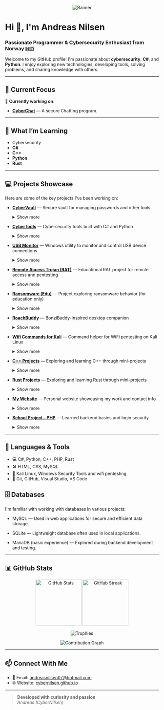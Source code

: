 <p align="center">
  <img src="https://capsule-render.vercel.app/api?type=waving&color=0e2233&height=320&section=header&text=Andreas%20Nilsen%20(CyberNilsen)&fontSize=40&fontAlign=50&desc=Cybersecurity%20Enthusiast%20%7C%20Developer%20%7C%20Norway%20🇳🇴&descSize=20&descAlign=50&fontColor=ffffff&descFontColor=ffffff&descPadding=80" alt="Banner"/>
</p>

# Hi 👋, I'm Andreas Nilsen

### Passionate Programmer & Cybersecurity Enthusiast from Norway 🇳🇴

Welcome to my GitHub profile! I'm passionate about **cybersecurity**, **C#**, and **Python**. I enjoy exploring new technologies, developing tools, solving problems, and sharing knowledge with others.

---

## 🌟 Current Focus

🔭 **Currently working on:**  
- [**CyberChat**](https://github.com/CyberNilsen/CyberChat) — A secure Chatting program. <br>

---

## 🌱 What I’m Learning

- Cybersecurity
- **C#**
- **C++**
- **Python**
- **Rust**

---

## 💻 Projects Showcase

Here are some of the key projects I've been working on:

- **[CyberVault](https://github.com/CyberNilsen/CyberVault)** — Secure vault for managing passwords and other tools  
  <details>
    <summary>Show more</summary>
  
    - [Website](https://github.com/CyberNilsen/CyberVault-website)
    - [Extension](https://github.com/CyberNilsen/CyberVault-Extension)

    <img src="https://github.com/user-attachments/assets/ad8568e6-56e0-4c2e-8e61-1d12526c7188" width="350"/>
  </details>

- **[CyberTools](https://github.com/CyberNilsen/CyberTools)** — Cybersecurity tools built with C# and Python  
  <details>
    <summary>Show more</summary>
  
    Tools to assist with security auditing, automation, and penetration testing.

    <img src="https://cybernilsen.github.io/Andreas-Nettside/Images/CyberToolsV2.png" width="350"/>
  </details>

- **[USB Monitor](https://github.com/CyberNilsen/USB-Monitor)** — Windows utility to monitor and control USB device connections  
  <details>
    <summary>Show more</summary>
  
    Receive alerts, block/allow devices, and improve USB security.

    <img src="https://github.com/user-attachments/assets/9f9edcb2-98e2-4eeb-9c49-4249b210135f" width="350"/>
  </details>

- **[Remote Access Trojan (RAT)](https://github.com/CyberNilsen/Remote-Access-Trojan)** — Educational RAT project for remote access and pentesting  
  <details>
    <summary>Show more</summary>
  
    Demonstrates remote control, file transfer, and command execution.

    <img src="https://github.com/user-attachments/assets/9c5068ea-d897-469e-983d-233aaefd8555" width="350"/>
  </details>

- **[Ransomware (Edu)](https://github.com/CyberNilsen/Ransomware)** — Project exploring ransomware behavior (for education only)  
  <details>
    <summary>Show more</summary>
  
    Investigate encryption, persistence, and mitigation techniques.

    <img src="https://github.com/user-attachments/assets/d11d825f-a5ec-40d0-a28a-96716b100c57" width="350"/>
  </details>

- **[RoachBuddy](https://github.com/CyberNilsen/RoachBuddy)** — BonziBuddy-inspired desktop companion  
  <details>
    <summary>Show more</summary>
  
    Fun, interactive character for your desktop.

    <img src="https://github.com/user-attachments/assets/754b9243-5bb3-45b9-9810-a37531d1c5df" width="350"/>
  </details>

- **[Wifi Commands for Kali](https://github.com/CyberNilsen/Wifi-Commands-Kali)** — Command helper for WiFi pentesting on Kali Linux  
  <details>
    <summary>Show more</summary>
  
    Quick reference for wireless attacks and defenses.

    <img src="https://github.com/user-attachments/assets/a056ea41-fb93-4da9-a8f1-b308a4be3c61" width="350"/>
  </details>

- **[C++ Projects](https://github.com/CyberNilsen/CPP-projects)** — Exploring and learning C++ through mini-projects  
  <details>
    <summary>Show more</summary>
  
    Includes algorithms, utilities, and more.

    <img src="assets/cpp-projects-demo.png" width="350"/>
  </details>

- **[Rust Projects](https://github.com/CyberNilsen/Rust)** — Exploring and learning Rust through mini-projects  
  <details>
    <summary>Show more</summary>
  
    Experimenting with Rust's safety and concurrency features.

    <img src="assets/rust-projects-demo.png" width="350"/>
  </details>

- **[My Website](https://cybernilsen.github.io/Andreas-Nettside/)** — Personal website showcasing my work and contact info  
  <details>
    <summary>Show more</summary>
  
    Portfolio, skills, and project highlights.

    <img src="assets/website-demo.png" width="350"/>
  </details>

- **[School Project – PHP](https://github.com/CyberNilsen/Oppdag-Norge-databasenettside)** — Learned backend basics and login security  
  <details>
    <summary>Show more</summary>
  
    Features authentication, SQL, and dynamic web content.

    <img src="https://github.com/user-attachments/assets/1f09dc6a-66a8-4faf-9c22-139449258a9b" width="350"/>
  </details>

---

## 🚀 Languages & Tools

- 💻 C#, Python, C++, PHP, Rust  
- 🛠️ HTML, CSS, MySQL  
- 🔐 Kali Linux, Windows Security Tools and wifi pentesting
- 🔧 Git, GitHub, Visual Studio, VS Code

## 🗄️ Databases
I'm familiar with working with databases in various projects:

- MySQL — Used in web applications for secure and efficient data storage.

- SQLite — Lightweight database often used in local applications.

- MariaDB (basic experience) — Explored during backend development and testing.

---

## 📊 GitHub Stats

<p align="center">
  <img src="https://github-readme-stats.vercel.app/api?username=CyberNilsen&show_icons=true&theme=dark" alt="GitHub Stats" height="150"/>
  <img src="https://streak-stats.demolab.com/?user=CyberNilsen&theme=dark" alt="GitHub Streak" height="150"/>
</p>
<p align="center">
  <img src="https://github-profile-trophy.vercel.app/?username=CyberNilsen&theme=onedark&row=1&column=7" alt="Trophies"/>
</p>
<p align="center">
  <img src="https://github-readme-activity-graph.vercel.app/graph?username=CyberNilsen&theme=github-compact" alt="Contribution Graph"/>
</p>

---

## 📫 Connect With Me

- 💌 Email: [andreasnilsen07@hotmail.com](mailto:andreasnilsen07@hotmail.com)
- 🌐 Website: [cybernilsen.github.io](https://cybernilsen.github.io/Andreas-Nettside/)

---

> **Developed with curiosity and passion**  
> *Andreas (CyberNilsen)*
